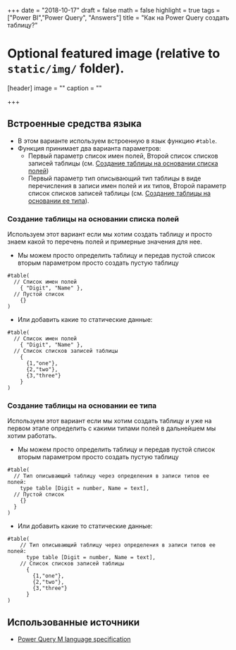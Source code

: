 +++
date = "2018-10-17"
draft = false
math = false
highlight = true
tags = ["Power BI","Power Query", "Answers"]
title = "Как на Power Query создать таблицу?"
# Optional featured image (relative to `static/img/` folder).
[header]
image = ""
caption = ""

+++
## Встроенные средства языка

* В этом варианте используем встроенную в язык функцию `#table`.
* Функция принимает два варианта параметров:
  * Первый параметр список имен полей, Второй список списков записей таблицы (см. [Создание таблицы на основании списка полей](#fromFielList))
  * Первый параметр тип описывающий тип таблицы в виде перечисления в записи имен полей и их типов, Второй параметр список списков записей таблицы (см. [Создание таблицы на основании ее типа](#fromTableType)).  

<a name="fromFielList"></a>

### Создание таблицы на основании списка полей

Используем этот вариант если мы хотим создать таблицу и просто знаем какой то перечень полей и примерные значения для нее.


* Мы можем просто определить таблицу и передав пустой список вторым параметром просто создать пустую таблицу

```
#table(
  // Список имен полей 
    { "Digit", "Name" },
  // Пустой список
    {} 
)
```
* Или добавить какие то статические данные:

```
#table(
  // Список имен полей 
    { "Digit", "Name" },
  // Список списков записей таблицы
    {
      {1,"one"}, 
      {2,"two"}, 
      {3,"three"}
    } 
)
```

<a name="fromTableType"></a>

### Создание таблицы на основании ее типа

Используем этот вариант если мы хотим создать таблицу и уже на первом этапе определить с какими типами полей в дальнейшем мы хотим работать.

* Мы можем просто определить таблицу и передав пустой список вторым параметром просто создать пустую таблицу

```
#table(
  // Тип описывающий таблицу через определения в записи типов ее полей:
    type table [Digit = number, Name = text], 
  // Пустой список
    {}
  } 
)
```
* Или добавить какие то статические данные:

```
#table(
    // Тип описывающий таблицу через определения в записи типов ее полей:
      type table [Digit = number, Name = text], 
    // Список списков записей таблицы
      {
        {1,"one"}, 
        {2,"two"}, 
        {3,"three"}
      } 
)
```

## Использованные источники
* [Power Query M language specification](https://msdn.microsoft.com/en-us/query-bi/m/power-query-m-language-specification)
